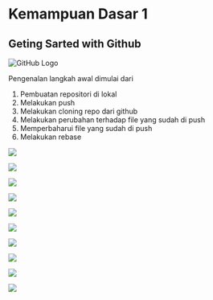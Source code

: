 # Kemampuan Dasar 1
## Geting Sarted with Github
![GitHub Logo](/images/logo.png)

Pengenalan langkah awal dimulai dari 
  1. Pembuatan repositori di lokal
  2. Melakukan push
  3. Melakukan cloning repo dari github
  4. Melakukan perubahan terhadap file yang sudah di push
  5. Memperbaharui file yang sudah di push
  6. Melakukan rebase

![](https://github.com/dummytarget/praxis-academy/blob/master/img/pr1-a.png)

![](https://github.com/dummytarget/praxis-academy/blob/master/img/pr1-b.png)

![](https://github.com/dummytarget/praxis-academy/blob/master/img/pr1-c.png)

![](https://github.com/dummytarget/praxis-academy/blob/master/img/pr1-d.png)

![](https://github.com/dummytarget/praxis-academy/blob/master/img/pr1-e.png)

![](https://github.com/dummytarget/praxis-academy/blob/master/img/pr1-f.png)

![](https://github.com/dummytarget/praxis-academy/blob/master/img/pr1-g.png)

![](https://github.com/dummytarget/praxis-academy/blob/master/img/pr1-h.png)

![](https://github.com/dummytarget/praxis-academy/blob/master/img/pr1-i.png)

![](https://github.com/dummytarget/praxis-academy/blob/master/img/pr1-j.png)
